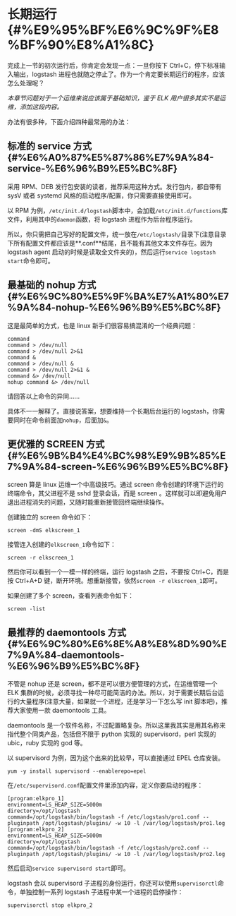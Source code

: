# 长期运行 {#%E9%95%BF%E6%9C%9F%E8%BF%90%E8%A1%8C}

完成上一节的初次运行后，你肯定会发现一点：一旦你按下 Ctrl+C，停下标准输入输出，logstash 进程也就随之停止了。作为一个肯定要长期运行的程序，应该怎么处理呢？

_本章节问题对于一个运维来说应该属于基础知识，鉴于 ELK 用户很多其实不是运维，添加这段内容。_

办法有很多种，下面介绍四种最常用的办法：

## 标准的 service 方式 {#%E6%A0%87%E5%87%86%E7%9A%84-service-%E6%96%B9%E5%BC%8F}

采用 RPM、DEB 发行包安装的读者，推荐采用这种方式。发行包内，都自带有 sysV 或者 systemd 风格的启动程序/配置，你只需要直接使用即可。

以 RPM 为例，`/etc/init.d/logstash`脚本中，会加载`/etc/init.d/functions`库文件，利用其中的`daemon`函数，将 logstash 进程作为后台程序运行。

所以，你只需把自己写好的配置文件，统一放在`/etc/logstash/`目录下\(注意目录下所有配置文件都应该是**.conf**结尾，且不能有其他文本文件存在。因为 logstash agent 启动的时候是读取全文件夹的\)，然后运行`service logstash start`命令即可。

## 最基础的 nohup 方式 {#%E6%9C%80%E5%9F%BA%E7%A1%80%E7%9A%84-nohup-%E6%96%B9%E5%BC%8F}

这是最简单的方式，也是 linux 新手们很容易搞混淆的一个经典问题：

```
command
command > /dev/null
command > /dev/null 2>&1
command &
command > /dev/null &
command > /dev/null 2>&1 &
command &> /dev/null
nohup command &> /dev/null

```

请回答以上命令的异同……

具体不一一解释了。直接说答案，想要维持一个长期后台运行的 logstash，你需要同时在命令前面加`nohup`，后面加`&`。

## 更优雅的 SCREEN 方式 {#%E6%9B%B4%E4%BC%98%E9%9B%85%E7%9A%84-screen-%E6%96%B9%E5%BC%8F}

screen 算是 linux 运维一个中高级技巧。通过 screen 命令创建的环境下运行的终端命令，其父进程不是 sshd 登录会话，而是 screen 。这样就可以即避免用户退出进程消失的问题，又随时能重新接管回终端继续操作。

创建独立的 screen 命令如下：

```
screen -dmS elkscreen_1

```

接管连入创建的`elkscreen_1`命令如下：

```
screen -r elkscreen_1

```

然后你可以看到一个一模一样的终端，运行 logstash 之后，不要按 Ctrl+C，而是按 Ctrl+A+D 键，断开环境。想重新接管，依然`screen -r elkscreen_1`即可。

如果创建了多个 screen，查看列表命令如下：

```
screen -list

```

## 最推荐的 daemontools 方式 {#%E6%9C%80%E6%8E%A8%E8%8D%90%E7%9A%84-daemontools-%E6%96%B9%E5%BC%8F}

不管是 nohup 还是 screen，都不是可以很方便管理的方式，在运维管理一个 ELK 集群的时候，必须寻找一种尽可能简洁的办法。所以，对于需要长期后台运行的大量程序\(注意大量，如果就一个进程，还是学习一下怎么写 init 脚本吧\)，推荐大家使用一款 daemontools 工具。

daemontools 是一个软件名称，不过配置略复杂。所以这里我其实是用其名称来指代整个同类产品，包括但不限于 python 实现的 supervisord，perl 实现的 ubic，ruby 实现的 god 等。

以 supervisord 为例，因为这个出来的比较早，可以直接通过 EPEL 仓库安装。

```
yum -y install supervisord --enablerepo=epel

```

在`/etc/supervisord.conf`配置文件里添加内容，定义你要启动的程序：

```
[program:elkpro_1]
environment=LS_HEAP_SIZE=5000m
directory=/opt/logstash
command=/opt/logstash/bin/logstash -f /etc/logstash/pro1.conf --pluginpath /opt/logstash/plugins/ -w 10 -l /var/log/logstash/pro1.log
[program:elkpro_2]
environment=LS_HEAP_SIZE=5000m
directory=/opt/logstash
command=/opt/logstash/bin/logstash -f /etc/logstash/pro2.conf --pluginpath /opt/logstash/plugins/ -w 10 -l /var/log/logstash/pro2.log

```

然后启动`service supervisord start`即可。

logstash 会以 supervisord 子进程的身份运行，你还可以使用`supervisorctl`命令，单独控制一系列 logstash 子进程中某一个进程的启停操作：

`supervisorctl stop elkpro_2`

